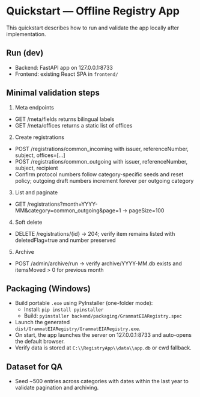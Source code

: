 # Quickstart — Offline Registry App

This quickstart describes how to run and validate the app locally after implementation.

## Run (dev)
- Backend: FastAPI app on 127.0.0.1:8733
- Frontend: existing React SPA in `frontend/`

## Minimal validation steps
1) Meta endpoints
- GET /meta/fields returns bilingual labels
- GET /meta/offices returns a static list of offices

2) Create registrations
- POST /registrations/common_incoming with issuer, referenceNumber, subject, offices=[...]
- POST /registrations/common_outgoing with issuer, referenceNumber, subject, recipient
- Confirm protocol numbers follow category-specific seeds and reset policy; outgoing draft numbers increment forever per outgoing category

3) List and paginate
- GET /registrations?month=YYYY-MM&category=common_outgoing&page=1 → pageSize=100

4) Soft delete
- DELETE /registrations/{id} → 204; verify item remains listed with deletedFlag=true and number preserved

5) Archive
- POST /admin/archive/run → verify archive/YYYY-MM.db exists and itemsMoved > 0 for previous month

## Packaging (Windows)
- Build portable `.exe` using PyInstaller (one-folder mode):
	- Install: `pip install pyinstaller`
	- Build: `pyinstaller backend/packaging/GrammatEIARegistry.spec`
- Launch the generated `dist/GrammatEIARegistry/GrammatEIARegistry.exe`.
- On start, the app launches the server on 127.0.0.1:8733 and auto-opens the default browser.
- Verify data is stored at `C:\\RegistryApp\\data\\app.db` or cwd fallback.

## Dataset for QA
- Seed ~500 entries across categories with dates within the last year to validate pagination and archiving.
